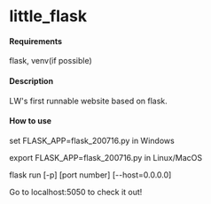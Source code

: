 # little_flask

#### Requirements
flask, venv(if possible)

#### Description
LW's first runnable website based on flask.

#### How to use
set FLASK_APP=flask_200716.py in Windows

export FLASK_APP=flask_200716.py in Linux/MacOS

flask run [-p] [port number] [--host=0.0.0.0]

Go to localhost:5050 to check it out!
